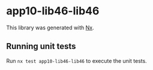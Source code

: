 # app10-lib46-lib46

This library was generated with [Nx](https://nx.dev).

## Running unit tests

Run `nx test app10-lib46-lib46` to execute the unit tests.
